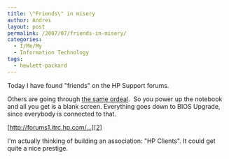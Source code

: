 ```yaml
---
title: \"Friends\" in misery
author: Andrei
layout: post
permalink: /2007/07/friends-in-misery/
categories:
  - I/Me/My
  - Information Technology
tags:
  - hewlett-packard
---
```

Today I have found "friends" on the HP Support forums.

Others are going through [the same ordeal][1].  So you power up the notebook and all you get is a blank screen. Everything goes down to BIOS Upgrade, since everybody is connected to that.

[http://forums1.itrc.hp.com/...][2]

I'm actually thinking of building an association: "HP Clients". It could get quite a nice prestige.

 [1]: http://andreineculau.wordpress.com/2007/06/29/computer-free-due-to/
 [2]: http://forums1.itrc.hp.com/service/forums/bizsupport/questionanswer.do?threadId=1142750
